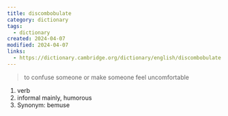 ```yaml
---
title: discombobulate
category: dictionary
tags:
  - dictionary
created: 2024-04-07
modified: 2024-04-07
links:
  - https://dictionary.cambridge.org/dictionary/english/discombobulate
---
```


>to confuse someone or make someone feel uncomfortable

1. verb 
2.  informal mainly, humorous
3. Synonym: bemuse
